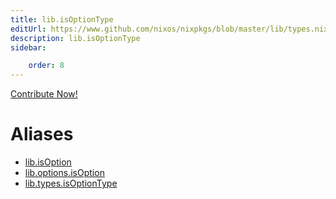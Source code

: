 ```yaml
---
title: lib.isOptionType
editUrl: https://www.github.com/nixos/nixpkgs/blob/master/lib/types.nix#L70C18
description: lib.isOptionType
sidebar:

    order: 8
---
```


<a href="https://www.github.com/nixos/nixpkgs/blob/master/lib/types.nix#L70C18">Contribute Now!</a>


# Aliases

- [lib.isOption](./reference/lib/lib-isOption)
- [lib.options.isOption](./reference/lib/options/lib-options-isOption)
- [lib.types.isOptionType](./reference/lib/types/lib-types-isOptionType)


